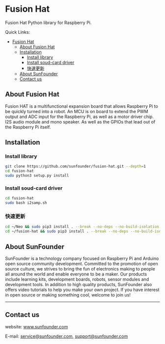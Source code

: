 # Fusion Hat

Fusion Hat Python library for Raspberry Pi.

Quick Links:

- [Fusion Hat](#fusion-hat)
  - [About Fusion Hat](#about-fusion-hat)
  - [Installation](#installation)
    - [Install library](#install-library)
    - [Install soud-card driver](#install-soud-card-driver)
    - [快速更新](#快速更新)
  - [About SunFounder](#about-sunfounder)
  - [Contact us](#contact-us)

## About Fusion Hat

Fusion HAT is a multifunctional expansion board that allows Raspberry Pi to be quickly turned into a robot. An MCU is on board to extend the PWM output and ADC input for the Raspberry Pi, as well as a motor driver chip. I2S audio module and mono speaker. As well as the GPIOs that lead out of the Raspberry Pi itself.

## Installation

### Install library
```bash
git clone https://github.com/sunfounder/fusion-hat.git --depth=1
cd fusion-hat
sudo python3 setup.py install

```
### Install soud-card driver
```bash
cd fusion-hat
sudo bash i2samp.sh
```

### 快速更新
```bash
cd ~/Neo && sudo pip3 install . --break --no-deps --no-build-isolation
cd ~/fusion-hat && sudo pip3 install . --break --no-deps --no-build-isolation
```


## About SunFounder

SunFounder is a technology company focused on Raspberry Pi and Arduino open source community development. Committed to the promotion of open source culture, we strives to bring the fun of electronics making to people all around the world and enable everyone to be a maker. Our products include learning kits, development boards, robots, sensor modules and development tools. In addition to high quality products, SunFounder also offers video tutorials to help you make your own project. If you have interest in open source or making something cool, welcome to join us!

----------------------------------------------

## Contact us

website:
    www.sunfounder.com

E-mail:
    service@sunfounder.com, support@sunfounder.com

